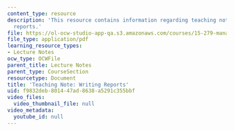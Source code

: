 ```yaml
---
content_type: resource
description: 'This resource contains information regarding teaching note: writing
  reports.'
file: https://ol-ocw-studio-app-qa.s3.amazonaws.com/courses/15-279-management-communication-for-undergraduates-fall-2012/f9832deb801447ad8638a5291c355bbf_MIT15_279F12_wrtngReports.pdf
file_type: application/pdf
learning_resource_types:
- Lecture Notes
ocw_type: OCWFile
parent_title: Lecture Notes
parent_type: CourseSection
resourcetype: Document
title: 'Teaching Note: Writing Reports'
uid: f9832deb-8014-47ad-8638-a5291c355bbf
video_files:
  video_thumbnail_file: null
video_metadata:
  youtube_id: null
---
```

